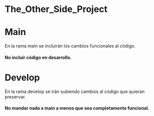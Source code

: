 # The_Other_Side_Project
# Main
En la rama main se incluirán los cambios funcionales al código. 
#### No incluir código en desarrollo.
# Develop
En la rama develop se irán subiendo cambios al código que quieran preservar.
#### No mandar nada a main a menos que sea completamente funcional.
